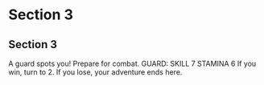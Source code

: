 # Section 3

## Section 3

A guard spots you! Prepare for combat.
GUARD: SKILL 7  STAMINA 6
If you win, turn to 2. If you lose, your adventure ends here.